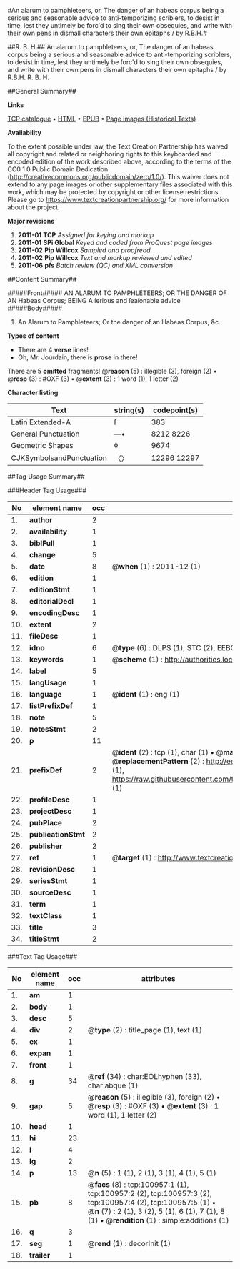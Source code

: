 #An alarum to pamphleteers, or, The danger of an habeas corpus being a serious and seasonable advice to anti-temporizing scriblers, to desist in time, lest they untimely be forc'd to sing their own obsequies, and write with their own pens in dismall characters their own epitaphs / by R.B.H.#

##R. B. H.##
An alarum to pamphleteers, or, The danger of an habeas corpus being a serious and seasonable advice to anti-temporizing scriblers, to desist in time, lest they untimely be forc'd to sing their own obsequies, and write with their own pens in dismall characters their own epitaphs / by R.B.H.
R. B. H.

##General Summary##

**Links**

[TCP catalogue](http://www.ota.ox.ac.uk/tcp/)  • 
[HTML](http://tei.it.ox.ac.uk/tcp/Texts-HTML/free/A43/A43090.html)  • 
[EPUB](http://tei.it.ox.ac.uk/tcp/Texts-EPUB/free/A43/A43090.epub) • 
[Page images (Historical Texts)](https://historicaltexts.jisc.ac.uk/eebo-13648453e)

**Availability**

To the extent possible under law, the Text Creation Partnership has waived all copyright and related or neighboring rights to this keyboarded and encoded edition of the work described above, according to the terms of the CC0 1.0 Public Domain Dedication (http://creativecommons.org/publicdomain/zero/1.0/). This waiver does not extend to any page images or other supplementary files associated with this work, which may be protected by copyright or other license restrictions. Please go to https://www.textcreationpartnership.org/ for more information about the project.

**Major revisions**

1. __2011-01__ __TCP__ *Assigned for keying and markup*
1. __2011-01__ __SPi Global__ *Keyed and coded from ProQuest page images*
1. __2011-02__ __Pip Willcox__ *Sampled and proofread*
1. __2011-02__ __Pip Willcox__ *Text and markup reviewed and edited*
1. __2011-06__ __pfs__ *Batch review (QC) and XML conversion*

##Content Summary##

#####Front#####
AN ALARUM TO PAMPHLETEERS; OR THE DANGER OF AN Habeas Corpus; BEING A ſerious and
ſeaſonable advice 
#####Body#####

1. An Alarum to Pamphleteers; Or the danger of an Habeas Corpus, &c.

**Types of content**

  * There are 4 **verse** lines!
  * Oh, Mr. Jourdain, there is **prose** in there!

There are 5 **omitted** fragments! 
 @__reason__ (5) : illegible (3), foreign (2)  •  @__resp__ (3) : #OXF (3)  •  @__extent__ (3) : 1 word (1), 1 letter (2)

**Character listing**


|Text|string(s)|codepoint(s)|
|---|---|---|
|Latin Extended-A|ſ|383|
|General Punctuation|—•|8212 8226|
|Geometric Shapes|◊|9674|
|CJKSymbolsandPunctuation|〈〉|12296 12297|

##Tag Usage Summary##

###Header Tag Usage###

|No|element name|occ|attributes|
|---|---|---|---|
|1.|__author__|2||
|2.|__availability__|1||
|3.|__biblFull__|1||
|4.|__change__|5||
|5.|__date__|8| @__when__ (1) : 2011-12 (1)|
|6.|__edition__|1||
|7.|__editionStmt__|1||
|8.|__editorialDecl__|1||
|9.|__encodingDesc__|1||
|10.|__extent__|2||
|11.|__fileDesc__|1||
|12.|__idno__|6| @__type__ (6) : DLPS (1), STC (2), EEBO-CITATION (1), OCLC (1), VID (1)|
|13.|__keywords__|1| @__scheme__ (1) : http://authorities.loc.gov/ (1)|
|14.|__label__|5||
|15.|__langUsage__|1||
|16.|__language__|1| @__ident__ (1) : eng (1)|
|17.|__listPrefixDef__|1||
|18.|__note__|5||
|19.|__notesStmt__|2||
|20.|__p__|11||
|21.|__prefixDef__|2| @__ident__ (2) : tcp (1), char (1)  •  @__matchPattern__ (2) : ([0-9\-]+):([0-9IVX]+) (1), (.+) (1)  •  @__replacementPattern__ (2) : http://eebo.chadwyck.com/downloadtiff?vid=$1&page=$2 (1), https://raw.githubusercontent.com/textcreationpartnership/Texts/master/tcpchars.xml#$1 (1)|
|22.|__profileDesc__|1||
|23.|__projectDesc__|1||
|24.|__pubPlace__|2||
|25.|__publicationStmt__|2||
|26.|__publisher__|2||
|27.|__ref__|1| @__target__ (1) : http://www.textcreationpartnership.org/docs/. (1)|
|28.|__revisionDesc__|1||
|29.|__seriesStmt__|1||
|30.|__sourceDesc__|1||
|31.|__term__|1||
|32.|__textClass__|1||
|33.|__title__|3||
|34.|__titleStmt__|2||


###Text Tag Usage###

|No|element name|occ|attributes|
|---|---|---|---|
|1.|__am__|1||
|2.|__body__|1||
|3.|__desc__|5||
|4.|__div__|2| @__type__ (2) : title_page (1), text (1)|
|5.|__ex__|1||
|6.|__expan__|1||
|7.|__front__|1||
|8.|__g__|34| @__ref__ (34) : char:EOLhyphen (33), char:abque (1)|
|9.|__gap__|5| @__reason__ (5) : illegible (3), foreign (2)  •  @__resp__ (3) : #OXF (3)  •  @__extent__ (3) : 1 word (1), 1 letter (2)|
|10.|__head__|1||
|11.|__hi__|23||
|12.|__l__|4||
|13.|__lg__|2||
|14.|__p__|13| @__n__ (5) : 1 (1), 2 (1), 3 (1), 4 (1), 5 (1)|
|15.|__pb__|8| @__facs__ (8) : tcp:100957:1 (1), tcp:100957:2 (2), tcp:100957:3 (2), tcp:100957:4 (2), tcp:100957:5 (1)  •  @__n__ (7) : 2 (1), 3 (2), 5 (1), 6 (1), 7 (1), 8 (1)  •  @__rendition__ (1) : simple:additions (1)|
|16.|__q__|3||
|17.|__seg__|1| @__rend__ (1) : decorInit (1)|
|18.|__trailer__|1||
